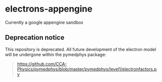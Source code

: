 electrons-appengine
===================

Currently a google appengine sandbox


## Deprecation notice

This repository is deprecated. All future development of the electron model will be undergone within the pymedphys package:

> https://github.com/CCA-Physics/pymedphys/blob/master/pymedphys/level1/electronfactors.py
